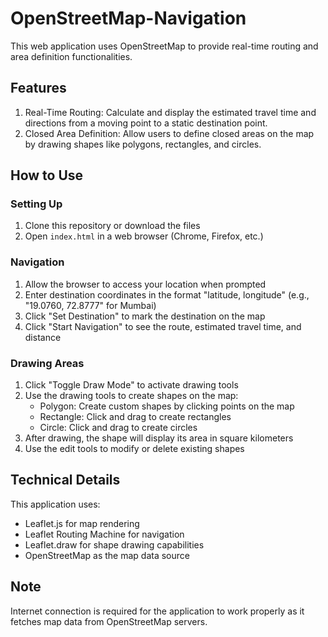 # OpenStreetMap-Navigation

This web application uses OpenStreetMap to provide real-time routing and area definition functionalities.

## Features

1. Real-Time Routing: Calculate and display the estimated travel time and directions from a moving point to a static destination point.
2. Closed Area Definition: Allow users to define closed areas on the map by drawing shapes like polygons, rectangles, and circles.

## How to Use

### Setting Up

1. Clone this repository or download the files
2. Open `index.html` in a web browser (Chrome, Firefox, etc.)

### Navigation

1. Allow the browser to access your location when prompted
2. Enter destination coordinates in the format "latitude, longitude" (e.g., "19.0760, 72.8777" for Mumbai)
3. Click "Set Destination" to mark the destination on the map
4. Click "Start Navigation" to see the route, estimated travel time, and distance

### Drawing Areas

1. Click "Toggle Draw Mode" to activate drawing tools
2. Use the drawing tools to create shapes on the map:
   - Polygon: Create custom shapes by clicking points on the map
   - Rectangle: Click and drag to create rectangles
   - Circle: Click and drag to create circles
3. After drawing, the shape will display its area in square kilometers
4. Use the edit tools to modify or delete existing shapes

## Technical Details

This application uses:
- Leaflet.js for map rendering
- Leaflet Routing Machine for navigation
- Leaflet.draw for shape drawing capabilities
- OpenStreetMap as the map data source

## Note

Internet connection is required for the application to work properly as it fetches map data from OpenStreetMap servers.
